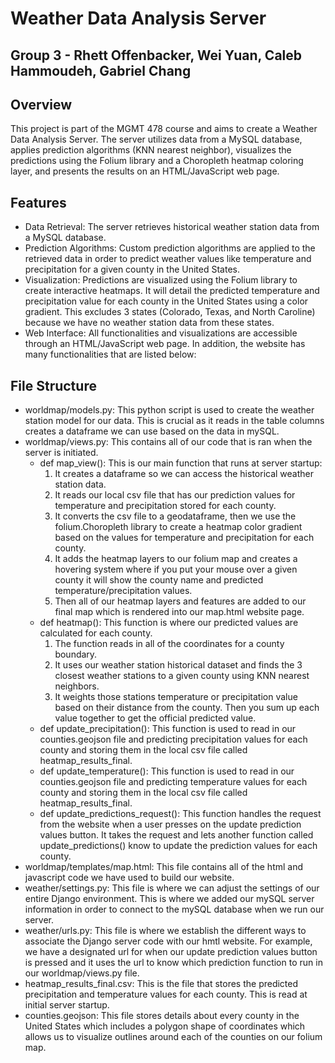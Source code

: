 # Weather Data Analysis Server
## Group 3 - Rhett Offenbacker, Wei Yuan, Caleb Hammoudeh, Gabriel Chang

## Overview
This project is part of the MGMT 478 course and aims to create a Weather Data Analysis Server. The server utilizes data from a MySQL database, applies prediction algorithms (KNN nearest neighbor), visualizes the predictions using the Folium library and a Choropleth heatmap coloring layer, and presents the results on an HTML/JavaScript web page.

## Features
* Data Retrieval: The server retrieves historical weather station data from a MySQL database.
* Prediction Algorithms: Custom prediction algorithms are applied to the retrieved data in order to predict weather values like temperature and precipitation for a given county in the United States.
* Visualization: Predictions are visualized using the Folium library to create interactive heatmaps. It will detail the predicted temperature and precipitation value for each county in the United States using a color gradient. This excludes 3 states (Colorado, Texas, and North Caroline) because we have no weather station data from these states. 
* Web Interface: All functionalities and visualizations are accessible through an HTML/JavaScript web page. In addition, the website has many functionalities that are listed below:

## File Structure
* worldmap/models.py: This python script is used to create the weather station model for our data. This is crucial as it reads in the table columns creates a dataframe we can use based on the data in mySQL.
* worldmap/views.py: This contains all of our code that is ran when the server is initiated.
  * def map_view(): This is our main function that runs at server startup:
    1. It creates a dataframe so we can access the historical weather station data.
    2. It reads our local csv file that has our prediction values for temperature and precipitation stored for each county.
    3. It converts the csv file to a geodataframe, then we use the folium.Choropleth library to create a heatmap color gradient based on the values for temperature and precipitation for each county.
    4. It adds the heatmap layers to our folium map and creates a hovering system where if you put your mouse over a given county it will show the county name and predicted temperature/precipitation values.
    5. Then all of our heatmap layers and features are added to our final map which is rendered into our map.html website page.
  * def heatmap(): This function is where our predicted values are calculated for each county.
    1. The function reads in all of the coordinates for a county boundary.
    2. It uses our weather station historical dataset and finds the 3 closest weather stations to a given county using KNN nearest neighbors.
    3. It weights those stations temperature or precipitation value based on their distance from the county. Then you sum up each value together to get the official predicted value.
  * def update_precipitation(): This function is used to read in our counties.geojson file and predicting precipitation values for each county and storing them in the local csv file called heatmap_results_final.
  * def update_temperature(): This function is used to read in our counties.geojson file and predicting temperature values for each county and storing them in the local csv file called heatmap_results_final.
  * def update_predictions_request(): This function handles the request from the website when a user presses on the update prediction values button. It takes the request and lets another function called update_predictions() know to update the prediction values for each county.
* worldmap/templates/map.html: This file contains all of the html and javascript code we have used to build our website. 
* weather/settings.py: This file is where we can adjust the settings of our entire Django environment. This is where we added our mySQL server information in order to connect to the mySQL database when we run our server. 
* weather/urls.py: This file is where we establish the different ways to associate the Django server code with our hmtl website. For example, we have a designated url for when our update prediction values button is pressed and it uses the url to know which prediction function to run in our worldmap/views.py file.
* heatmap_results_final.csv: This is the file that stores the predicted precipitation and temperature values for each county. This is read at initial server startup.
* counties.geojson: This file stores details about every county in the United States which includes a polygon shape of coordinates which allows us to visualize outlines around each of the counties on our folium map. 
